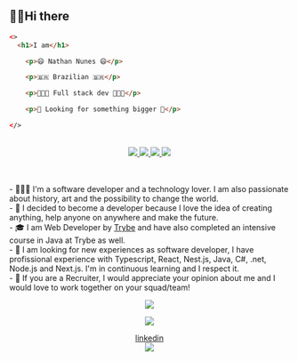 ## 👋🏽Hi there

```html
<> 
  <h1>I am</h1>

    <p>😄 Nathan Nunes 😄</p>

    <p>🇧🇷 Brazilian 🇧🇷</p>

    <p>👨🏽‍💻 Full stack dev 👨🏽‍💻</p>

    <p>💭 Looking for something bigger 💭</p>

</>
```

<br />

<div style="max-width: 900px; margin: auto;" align="center">
  <a href="https://github.com/NunesNathan/Trybe-Futebol-Clube">
    <img src="https://github-readme-stats-liard-theta.vercel.app/api/pin/?username=nunesnathan&repo=Trybe-Futebol-Clube&show_owner=true&show_icons=true&title_color=6b92ab&icon_color=6b92ab&text_color=eee&bg_color=313131&card_width=21" >
  </a>
  <a href="https://github.com/NunesNathan/trivia-game">
    <img src="https://github-readme-stats-liard-theta.vercel.app/api/pin/?username=nunesnathan&repo=trivia-game&show_owner=true&show_icons=true&title_color=6b92ab&icon_color=6b92ab&text_color=eee&bg_color=313131&card_width=21" >
  </a>
  <a href="https://github.com/NunesNathan/SummerJob-DesafioPratico">
    <img src="https://github-readme-stats-liard-theta.vercel.app/api/pin/?username=nunesnathan&repo=SummerJob-DesafioPratico&show_owner=true&show_icons=true&title_color=6b92ab&icon_color=6b92ab&text_color=eee&bg_color=313131&card_width=21" >
  </a>
  <a href="https://github.com/NunesNathan/DroneFeeder">
    <img src="https://github-readme-stats-liard-theta.vercel.app/api/pin/?username=nunesnathan&repo=DroneFeeder&show_owner=true&show_icons=true&title_color=6b92ab&icon_color=6b92ab&text_color=eee&bg_color=313131&card_width=21" >
  </a>

</div>

<br />
<br />

<div>

  <p>- 👨🏽‍🦱 I'm a software developer and a technology lover. I am also passionate about history, art and the possibility to change the world.<br />
  - 💬 I decided to become a developer because I love the idea of creating anything, help anyone on anywhere and make the future.<br />
  - 🎓 I am Web Developer by <a href="https://www.betrybe.com/">Trybe</a> and have also completed an intensive course in Java at Trybe as well.<br />
  - 🌱 I am looking for new experiences as software developer, I have profissional experience with Typescript, React, Nest.js, Java, C#, .net, Node.js and Next.js. I'm in continuous learning and I respect it.<br />
  - 🔎 If you are a Recruiter, I would appreciate your opinion about me and I would love to work together on your squad/team!</p>
</div>

<p align="center">
  <img src="https://github-readme-stats-liard-theta.vercel.app/api?username=nunesnathan&cache_seconds=1800&count_private=true&show_icons=true&title_color=6b92ab&icon_color=6b92ab&text_color=eee&bg_color=313131">
</p>
<p align="center">
  <img src="https://github-readme-stats-liard-theta.vercel.app/api/top-langs/?username=nunesnathan&langs_count=6&title_color=6b92ab&text_color=eee&bg_color=313131&layout=compact">
</p>

<div align="center">
  <a href="https://www.linkedin.com/in/nathannunes-/">
   linkedin
  </a>
</div>
<div align="center">
  <img src="https://komarev.com/ghpvc/?username=nunesnathan&color=313131">
</div>
